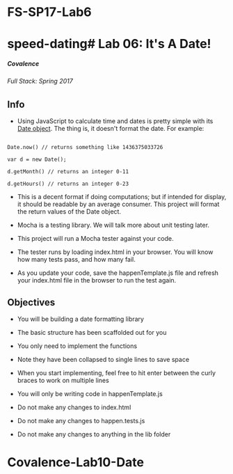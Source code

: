 # FS-SP17-Lab6
# speed-dating# Lab 06: It's A Date!

##### Covalence

###### Full Stack: Spring 2017

## Info

* Using JavaScript to calculate time and dates is pretty simple with its [Date object](https://developer.mozilla.org/en-US/docs/Web/JavaScript/Reference/Global_Objects/Date). The thing is, it doesn't format the date. For example:

```

Date.now() // returns something like 1436375033726

var d = new Date();

d.getMonth() // returns an integer 0-11

d.getHours() // returns an integer 0-23

```

* This is a decent format if doing computations; but if intended for display, it should be readable by an average consumer. This project will format the return values of the Date object.

* Mocha is a testing library. We will talk more about unit testing later.

* This project will run a Mocha tester against your code.

* The tester runs by loading index.html in your browser. You will know how many tests pass, and how many fail.

* As you update your code, save the happenTemplate.js file and refresh your index.html file in the browser to run the test again.

## Objectives

* You will be building a date formatting library

* The basic structure has been scaffolded out for you

* You only need to implement the functions

* Note they have been collapsed to single lines to save space

* When you start implementing, feel free to hit enter between the curly braces to work on multiple lines

* You will only be writing code in happenTemplate.js

* Do not make any changes to index.html

* Do not make any changes to happen.tests.js

* Do not make any changes to anything in the lib folder
# Covalence-Lab10-Date
